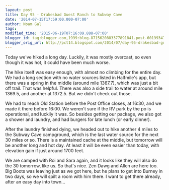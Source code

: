 ```yaml
---
layout: post
title: Day 95 - Drakesbad Guest Ranch to Subway Cave
date: '2014-07-15T17:59:00.000-07:00'
author: Noam Gal
tags:
modified_time: '2015-06-19T07:16:09.888-07:00'
blogger_id: tag:blogger.com,1999:blog-8715620883377891841.post-6019934799344445882
blogger_orig_url: http://pct14.blogspot.com/2014/07/day-95-drakesbad-guest-ranch-to-subway.html
---
```


Today we've hiked a long day. Luckily, it was mostly overcast, so even though it was hot, it could have been much worse.

The hike itself was easy enough, with almost no climbing for the entire day. We had a long section with no water sources listed in Halfmile's app, but there was a spring in the middle (around mile 1367.7), which was just a bit off trail. That was helpful. There was also a side trail to water at around mile 1369.5, and another at 1372.5. But we didn't check out those.

We had to reach Old Station before the Post Office closes, at 16:30, and we made it there before 16:00. We weren't sure if the RV park by the po is operational, and luckily it was. So besides getting our package, we also got a shower and laundry, and had burgers for late lunch (or early dinner).

After the laundry finished dying, we headed out to hike another 4 miles to the Subway Cave campground, which is the last water source for the next 30 miles or so. There is a maintained cache at the middle, but tomorrow will be another long and hot day. At least it will be even easier than today, with elevation gain if just around 1700 feet.

We are camped with Roi and Sara again, and it looks like they will also do the 30 tomorrow, like us. So that's nice. Zen Dawg and Allen are here too. Big Boots was leaving just as we got here, but he plans to get into Burney in two days, so we will spilt a room with him there. I want to get there already, after an easy day into town...

